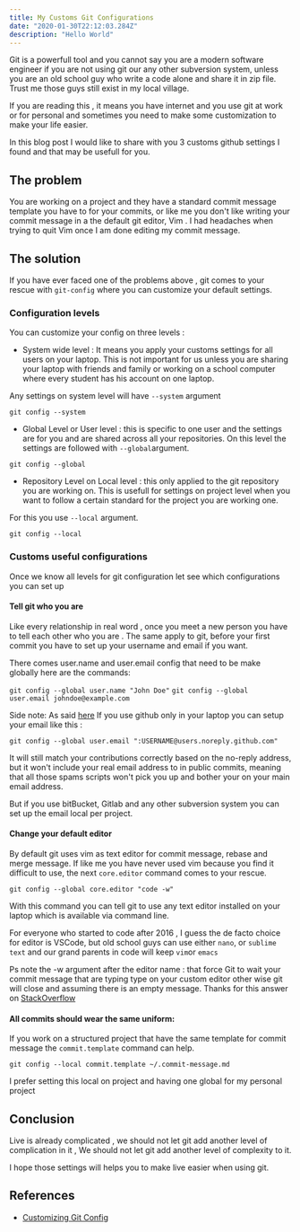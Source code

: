 ```yaml
---
title: My Customs Git Configurations
date: "2020-01-30T22:12:03.284Z"
description: "Hello World"
---
```


Git is a powerfull tool and you cannot say you are a modern software engineer if you are not using git our any other subversion system, unless you are an old school guy who write a code alone and share it in zip file. Trust me those guys still exist in my local village.

If you are reading this , it means you have internet and you use git at work or for personal and sometimes you need to make some customization to make your life easier.

In this blog post I would like to share with you 3 customs github settings I found and that may be usefull for you.

## The problem 

You are working on a project and they have a standard commit message template you have to for your commits, or like me you don't like writing your commit message in a the default git editor, Vim . I had headaches when trying to quit Vim once I am done editing  my commit message.

## The solution

If you have ever faced one of the problems above , git comes to your rescue with `git-config` where you can customize your default settings.

### Configuration levels 

You can customize your config on three levels :

- System wide level : It means you apply your customs settings for all users on your laptop. This is not important for us unless you are sharing your laptop with friends and family or working on a school computer where every student has his account on one laptop.

Any settings on system level will have `--system` argument 

`git config --system`

- Global Level or User level : this is specific to one user and the settings are for you and are shared across  all your repositories. 
On this level the settings are followed with `--global`argument.

`git config --global`

- Repository Level on Local level : this only applied to the git repository you are working on.
This is usefull for settings on project level when you want to follow a certain standard for the project you are working one.

For this you use `--local` argument.

`git config --local`


### Customs useful configurations

Once we know all levels for git configuration let see which configurations you can set up

#### Tell git who you are 

Like every relationship in real word , once you meet a new person you have to tell each other who you are . The same apply to git, before your first commit you have to set up your username and email if you want.

There comes user.name and user.email config that need to be make globally here are the commands:

`git config --global user.name "John Doe"`
`git config --global user.email johndoe@example.com`

Side note: 
As said [here](https://dev.to/msaracevic/comment/bdhb) If you use github only in your laptop you can setup your email like this :

`git config --global user.email ":USERNAME@users.noreply.github.com"`


It will still match your contributions correctly based on the no-reply address, but it won't include your real email address to in public commits, meaning that all those spams scripts won't pick you up and bother your on your main email address.

But if you use bitBucket, Gitlab and any other subversion system you can set up the email local per project. 

#### Change your default editor 

By default git uses  vim as text editor for commit message, rebase and merge message.
If like me you have never used vim because you find it difficult to use, the next  `core.editor` command comes to your rescue.

`git config --global core.editor "code -w"`

With this command you can tell git to use any text editor installed on your laptop which is available via command line.

For everyone who started to code after 2016 , I guess the de facto choice for editor is VSCode, but old school guys can use either `nano`, or `sublime text` and our grand parents in code  will keep `vim`or `emacs`

Ps note the -w argument after the editor name : 
that force Git to wait your commit message that are typing type on your custom editor other wise git will close and assuming there is an empty message. Thanks for this answer on [StackOverflow](https://stackoverflow.com/a/11702707/4683950)

#### All commits should wear the same uniform:

If you work on a structured project that have the same template for commit message the `commit.template` command can help.

`git config --local commit.template ~/.commit-message.md`

I prefer setting this local on project and having one global for my personal project

## Conclusion

Live is already complicated , we should not let git add another level of complication in it , 
We should not let git add  another level of complexity to it.

I hope those settings will helps you to make live easier when using git.

## References

- [Customizing Git Config](https://www.git-scm.com/book/en/v2/Customizing-Git-Git-Configuration)
